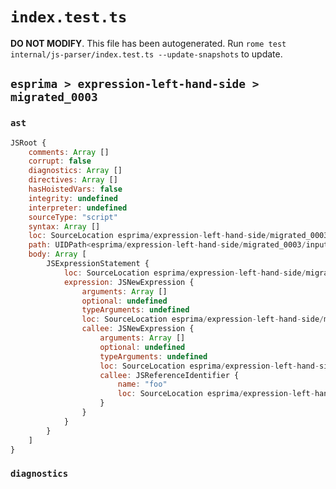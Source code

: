 # `index.test.ts`

**DO NOT MODIFY**. This file has been autogenerated. Run `rome test internal/js-parser/index.test.ts --update-snapshots` to update.

## `esprima > expression-left-hand-side > migrated_0003`

### `ast`

```javascript
JSRoot {
	comments: Array []
	corrupt: false
	diagnostics: Array []
	directives: Array []
	hasHoistedVars: false
	integrity: undefined
	interpreter: undefined
	sourceType: "script"
	syntax: Array []
	loc: SourceLocation esprima/expression-left-hand-side/migrated_0003/input.js 1:0-2:0
	path: UIDPath<esprima/expression-left-hand-side/migrated_0003/input.js>
	body: Array [
		JSExpressionStatement {
			loc: SourceLocation esprima/expression-left-hand-side/migrated_0003/input.js 1:0-1:13
			expression: JSNewExpression {
				arguments: Array []
				optional: undefined
				typeArguments: undefined
				loc: SourceLocation esprima/expression-left-hand-side/migrated_0003/input.js 1:0-1:13
				callee: JSNewExpression {
					arguments: Array []
					optional: undefined
					typeArguments: undefined
					loc: SourceLocation esprima/expression-left-hand-side/migrated_0003/input.js 1:4-1:13
					callee: JSReferenceIdentifier {
						name: "foo"
						loc: SourceLocation esprima/expression-left-hand-side/migrated_0003/input.js 1:8-1:11 (foo)
					}
				}
			}
		}
	]
}
```

### `diagnostics`

```

```
